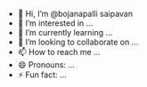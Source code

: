 - 👋 Hi, I’m @bojanapalli saipavan
- 👀 I’m interested in ...
- 🌱 I’m currently learning ...
- 💞️ I’m looking to collaborate on ...
- 📫 How to reach me ...
- 😄 Pronouns: ...
- ⚡ Fun fact: ...

<!---
Saipavan-youtube/Saipavan-youtube is a ✨ special ✨ repository because its `README.md` (this file) appears on your GitHub profile.
You can click the Preview link to take a look at your changes.
--->
